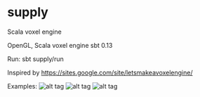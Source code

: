 supply
======

Scala voxel engine

OpenGL, Scala voxel engine
sbt 0.13

Run:
sbt supply/run

Inspired by https://sites.google.com/site/letsmakeavoxelengine/

Examples:
![alt tag](https://raw.github.com/Reldan/supply/master/documentation/Example1.png)
![alt tag](https://raw.github.com/Reldan/supply/master/documentation/Example2.png)
![alt tag](https://raw.github.com/Reldan/supply/master/documentation/Example3.png)